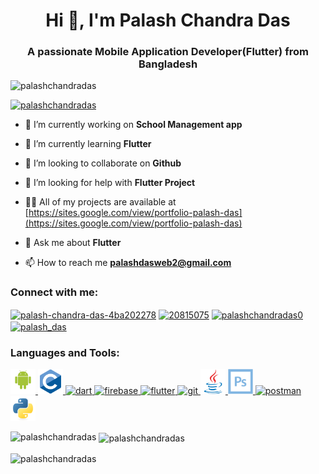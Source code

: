 <h1 align="center">Hi 👋, I'm Palash Chandra Das</h1>
<h3 align="center">A passionate Mobile Application Developer(Flutter) from Bangladesh</h3>

<p align="left"> <img src="https://komarev.com/ghpvc/?username=palashchandradas&label=Profile%20views&color=0e75b6&style=flat" alt="palashchandradas" /> </p>

<p align="left"> <a href="https://github.com/ryo-ma/github-profile-trophy"><img src="https://github-profile-trophy.vercel.app/?username=palashchandradas" alt="palashchandradas" /></a> </p>

- 🔭 I’m currently working on **School Management app**

- 🌱 I’m currently learning **Flutter**

- 👯 I’m looking to collaborate on **Github**

- 🤝 I’m looking for help with **Flutter Project**

- 👨‍💻 All of my projects are available at [https://sites.google.com/view/portfolio-palash-das](https://sites.google.com/view/portfolio-palash-das)

- 💬 Ask me about **Flutter**

- 📫 How to reach me **palashdasweb2@gmail.com**

<h3 align="left">Connect with me:</h3>
<p align="left">
<a href="https://linkedin.com/in/palash-chandra-das-4ba202278" target="blank"><img align="center" src="https://raw.githubusercontent.com/rahuldkjain/github-profile-readme-generator/master/src/images/icons/Social/linked-in-alt.svg" alt="palash-chandra-das-4ba202278" height="30" width="40" /></a>
<a href="https://stackoverflow.com/users/20815075" target="blank"><img align="center" src="https://raw.githubusercontent.com/rahuldkjain/github-profile-readme-generator/master/src/images/icons/Social/stack-overflow.svg" alt="20815075" height="30" width="40" /></a>
<a href="https://fb.com/palashchandradas0" target="blank"><img align="center" src="https://raw.githubusercontent.com/rahuldkjain/github-profile-readme-generator/master/src/images/icons/Social/facebook.svg" alt="palashchandradas0" height="30" width="40" /></a>
<a href="https://www.hackerrank.com/palash_das" target="blank"><img align="center" src="https://raw.githubusercontent.com/rahuldkjain/github-profile-readme-generator/master/src/images/icons/Social/hackerrank.svg" alt="palash_das" height="30" width="40" /></a>
</p>

<h3 align="left">Languages and Tools:</h3>
<p align="left"> <a href="https://developer.android.com" target="_blank" rel="noreferrer"> <img src="https://raw.githubusercontent.com/devicons/devicon/master/icons/android/android-original-wordmark.svg" alt="android" width="40" height="40"/> </a> <a href="https://www.cprogramming.com/" target="_blank" rel="noreferrer"> <img src="https://raw.githubusercontent.com/devicons/devicon/master/icons/c/c-original.svg" alt="c" width="40" height="40"/> </a> <a href="https://dart.dev" target="_blank" rel="noreferrer"> <img src="https://www.vectorlogo.zone/logos/dartlang/dartlang-icon.svg" alt="dart" width="40" height="40"/> </a> <a href="https://firebase.google.com/" target="_blank" rel="noreferrer"> <img src="https://www.vectorlogo.zone/logos/firebase/firebase-icon.svg" alt="firebase" width="40" height="40"/> </a> <a href="https://flutter.dev" target="_blank" rel="noreferrer"> <img src="https://www.vectorlogo.zone/logos/flutterio/flutterio-icon.svg" alt="flutter" width="40" height="40"/> </a> <a href="https://git-scm.com/" target="_blank" rel="noreferrer"> <img src="https://www.vectorlogo.zone/logos/git-scm/git-scm-icon.svg" alt="git" width="40" height="40"/> </a> <a href="https://www.java.com" target="_blank" rel="noreferrer"> <img src="https://raw.githubusercontent.com/devicons/devicon/master/icons/java/java-original.svg" alt="java" width="40" height="40"/> </a> <a href="https://www.photoshop.com/en" target="_blank" rel="noreferrer"> <img src="https://raw.githubusercontent.com/devicons/devicon/master/icons/photoshop/photoshop-line.svg" alt="photoshop" width="40" height="40"/> </a> <a href="https://postman.com" target="_blank" rel="noreferrer"> <img src="https://www.vectorlogo.zone/logos/getpostman/getpostman-icon.svg" alt="postman" width="40" height="40"/> </a> <a href="https://www.python.org" target="_blank" rel="noreferrer"> <img src="https://raw.githubusercontent.com/devicons/devicon/master/icons/python/python-original.svg" alt="python" width="40" height="40"/> </a> </p>

<p><img align="left" src="https://github-readme-stats.vercel.app/api/top-langs?username=palashchandradas&show_icons=true&locale=en&layout=compact" alt="palashchandradas" /></p>

<p>&nbsp;<img align="center" src="https://github-readme-stats.vercel.app/api?username=palashchandradas&show_icons=true&locale=en" alt="palashchandradas" /></p>

<p><img align="center" src="https://github-readme-streak-stats.herokuapp.com/?user=palashchandradas&" alt="palashchandradas" /></p>
